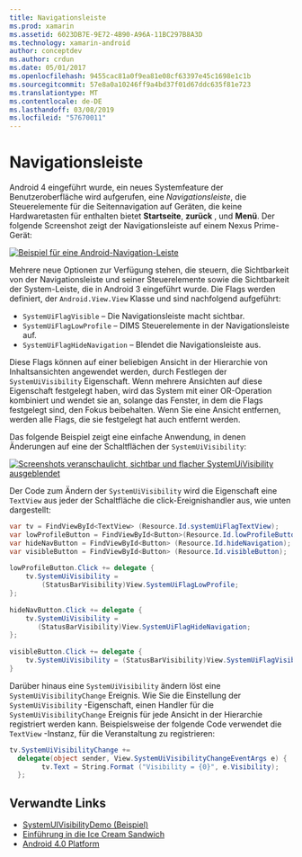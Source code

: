 ```yaml
---
title: Navigationsleiste
ms.prod: xamarin
ms.assetid: 6023DB7E-9E72-4B90-A96A-11BC297B8A3D
ms.technology: xamarin-android
author: conceptdev
ms.author: crdun
ms.date: 05/01/2017
ms.openlocfilehash: 9455cac81a0f9ea81e08cf63397e45c1698e1c1b
ms.sourcegitcommit: 57e8a0a10246ff9a4bd37f01d67ddc635f81e723
ms.translationtype: MT
ms.contentlocale: de-DE
ms.lasthandoff: 03/08/2019
ms.locfileid: "57670011"
---
```

# <a name="navigation-bar"></a>Navigationsleiste

Android 4 eingeführt wurde, ein neues Systemfeature der Benutzeroberfläche wird aufgerufen, eine *Navigationsleiste*, die Steuerelemente für die Seitennavigation auf Geräten, die keine Hardwaretasten für enthalten bietet **Startseite**, **zurück** , und **Menü**.
Der folgende Screenshot zeigt der Navigationsleiste auf einem Nexus Prime-Gerät:

 [![Beispiel für eine Android-Navigation-Leiste](navigation-bar-images/19-navbar.png)](navigation-bar-images/19-navbar.png#lightbox)

Mehrere neue Optionen zur Verfügung stehen, die steuern, die Sichtbarkeit von der Navigationsleiste und seiner Steuerelemente sowie die Sichtbarkeit der System-Leiste, die in Android 3 eingeführt wurde. Die Flags werden definiert, der `Android.View.View` Klasse und sind nachfolgend aufgeführt:

-   `SystemUiFlagVisible` &ndash; Die Navigationsleiste macht sichtbar. 
-   `SystemUiFlagLowProfile` &ndash; DIMS Steuerelemente in der Navigationsleiste auf. 
-   `SystemUiFlagHideNavigation` &ndash; Blendet die Navigationsleiste aus. 


Diese Flags können auf einer beliebigen Ansicht in der Hierarchie von Inhaltsansichten angewendet werden, durch Festlegen der `SystemUiVisibility` Eigenschaft. Wenn mehrere Ansichten auf diese Eigenschaft festgelegt haben, wird das System mit einer OR-Operation kombiniert und wendet sie an, solange das Fenster, in dem die Flags festgelegt sind, den Fokus beibehalten. Wenn Sie eine Ansicht entfernen, werden alle Flags, die sie festgelegt hat auch entfernt werden.

Das folgende Beispiel zeigt eine einfache Anwendung, in denen Änderungen auf eine der Schaltflächen der `SystemUiVisibility`:

 [![Screenshots veranschaulicht, sichtbar und flacher SystemUiVisibility ausgeblendet](navigation-bar-images/18-systemuivisibility.png)](navigation-bar-images/18-systemuivisibility.png#lightbox)

Der Code zum Ändern der `SystemUiVisibility` wird die Eigenschaft eine `TextView` aus jeder der Schaltfläche die click-Ereignishandler aus, wie unten dargestellt:

```csharp
var tv = FindViewById<TextView> (Resource.Id.systemUiFlagTextView);
var lowProfileButton = FindViewById<Button>(Resource.Id.lowProfileButton);
var hideNavButton = FindViewById<Button> (Resource.Id.hideNavigation);
var visibleButton = FindViewById<Button> (Resource.Id.visibleButton);
           
lowProfileButton.Click += delegate {
    tv.SystemUiVisibility =
        (StatusBarVisibility)View.SystemUiFlagLowProfile;
};
           
hideNavButton.Click += delegate {
    tv.SystemUiVisibility =
       (StatusBarVisibility)View.SystemUiFlagHideNavigation;        
};
           
visibleButton.Click += delegate {
    tv.SystemUiVisibility = (StatusBarVisibility)View.SystemUiFlagVisible;
}
```

Darüber hinaus eine `SystemUiVisibility` ändern löst eine `SystemUiVisibilityChange` Ereignis. Wie Sie die Einstellung der `SystemUiVisibility` -Eigenschaft, einen Handler für die `SystemUiVisibilityChange` Ereignis für jede Ansicht in der Hierarchie registriert werden kann. Beispielsweise der folgende Code verwendet die `TextView` -Instanz, für die Veranstaltung zu registrieren:

```csharp
tv.SystemUiVisibilityChange +=
  delegate(object sender, View.SystemUiVisibilityChangeEventArgs e) {
        tv.Text = String.Format ("Visibility = {0}", e.Visibility);
  };
```



## <a name="related-links"></a>Verwandte Links

- [SystemUIVisibilityDemo (Beispiel)](https://developer.xamarin.com/samples/monodroid/SystemUIVisibilityDemo/)
- [Einführung in die Ice Cream Sandwich](http://www.android.com/about/ice-cream-sandwich/)
- [Android 4.0 Platform](https://developer.android.com/sdk/android-4.0.html)
